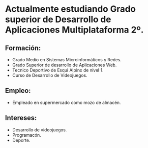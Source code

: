 # Actualmente estudiando Grado superior de Desarrollo de Aplicaciones Multiplataforma 2º.


## Formación:
* Grado Medio en Sistemas Microinformáticos y Redes.
* Grado Superior de desarrollo de Aplicaciones Web. 
* Tecnico Deportivo de Esqui Alpino de nivel 1.
* Curso de Desarrollo de Videojuegos.

## Empleo:
* Empleado en supermercado como mozo de almacén.


## Intereses:
* Desarrollo de videojuegos.
* Programacón.
* Deporte.
